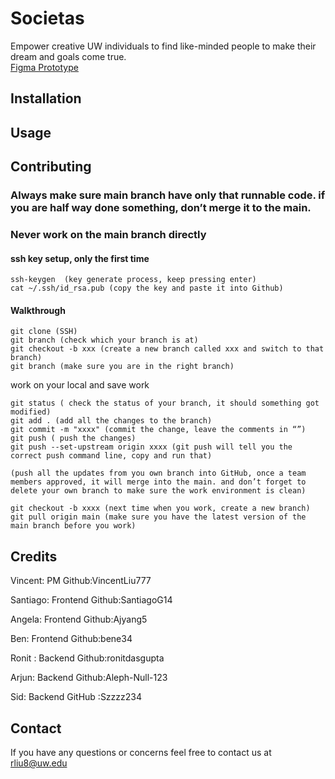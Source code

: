 # Societas
Empower creative UW individuals to find like-minded people to make their dream and goals come true.
<br>
[Figma Prototype](https://www.figma.com/file/6yX5dizljeuc0oP9LdDIOM/WINFO-Hackathon-Societas?node-id=0%3A1&t=Tcgv1oujrbZSiSCV-1)
<br>
## Installation
## Usage
## Contributing
### Always make sure main branch have only that runnable code. if you are half way done something, don’t merge it to the main.

### Never work on the main branch directly

#### ssh key setup, only the first time
```
ssh-keygen  (key generate process, keep pressing enter)
cat ~/.ssh/id_rsa.pub (copy the key and paste it into Github)
```

#### Walkthrough
```
git clone (SSH)
git branch (check which your branch is at)
git checkout -b xxx (create a new branch called xxx and switch to that branch)
git branch (make sure you are in the right branch)
```
work on your local and save work
```
git status ( check the status of your branch, it should something got modified)
git add . (add all the changes to the branch)
git commit -m "xxxx" (commit the change, leave the comments in “”)
git push ( push the changes)
git push --set-upstream origin xxxx (git push will tell you the correct push command line, copy and run that)

(push all the updates from you own branch into GitHub, once a team members approved, it will merge into the main. and don’t forget to delete your own branch to make sure the work environment is clean)

git checkout -b xxxx (next time when you work, create a new branch)
git pull origin main (make sure you have the latest version of the main branch before you work)
```

## Credits

Vincent: PM Github:VincentLiu777

Santiago: Frontend Github:SantiagoG14

Angela: Frontend Github:Ajyang5

Ben: Frontend Github:bene34

Ronit : Backend Github:ronitdasgupta

Arjun: Backend Github:Aleph-Null-123

Sid: Backend GitHub :Szzzz234

## Contact
If you have any questions or concerns feel free to contact us at rliu8@uw.edu
